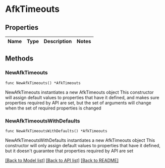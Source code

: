 # AfkTimeouts

## Properties

Name | Type | Description | Notes
------------ | ------------- | ------------- | -------------

## Methods

### NewAfkTimeouts

`func NewAfkTimeouts() *AfkTimeouts`

NewAfkTimeouts instantiates a new AfkTimeouts object
This constructor will assign default values to properties that have it defined,
and makes sure properties required by API are set, but the set of arguments
will change when the set of required properties is changed

### NewAfkTimeoutsWithDefaults

`func NewAfkTimeoutsWithDefaults() *AfkTimeouts`

NewAfkTimeoutsWithDefaults instantiates a new AfkTimeouts object
This constructor will only assign default values to properties that have it defined,
but it doesn't guarantee that properties required by API are set


[[Back to Model list]](../README.md#documentation-for-models) [[Back to API list]](../README.md#documentation-for-api-endpoints) [[Back to README]](../README.md)


